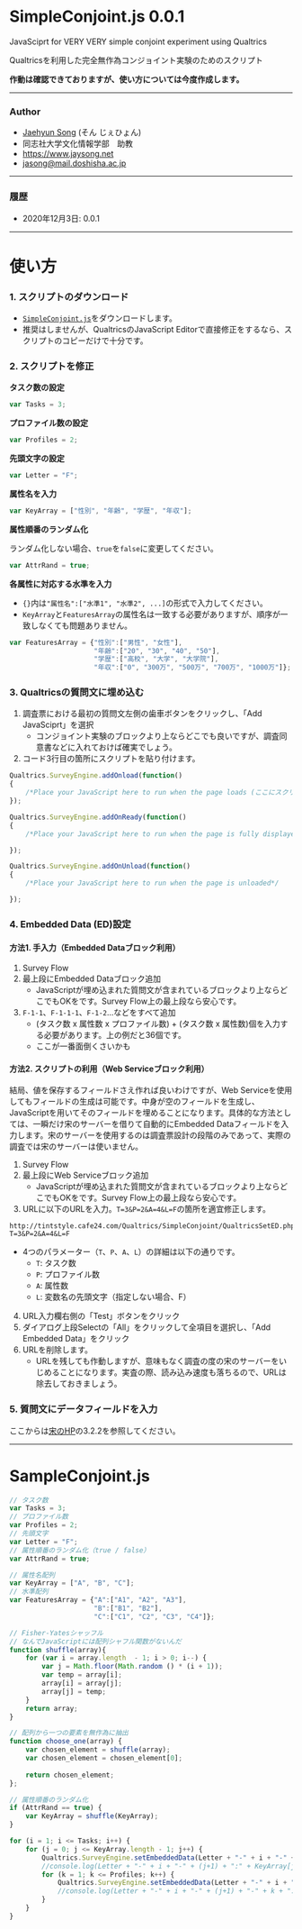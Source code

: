 # SimpleConjoint.js 0.0.1

JavaSciprt for VERY VERY simple conjoint experiment using Qualtrics

Qualtricsを利用した完全無作為コンジョイント実験のためのスクリプト

**作動は確認できておりますが、使い方については今度作成します。**

---

### Author

* [Jaehyun Song](https://www.jaysong.net) (そん じぇひょん)
* 同志社大学文化情報学部　助教
* https://www.jaysong.net
* jasong@mail.doshisha.ac.jp

---

### 履歴
* 2020年12月3日: 0.0.1

---

# 使い方

### 1. スクリプトのダウンロード

* [`SimpleConjoint.js`](https://github.com/JaehyunSong/SimpleConjoint.js/raw/main/SimpleConjoint.js)をダウンロードします。
* 推奨はしませんが、QualtricsのJavaScript Editorで直接修正をするなら、スクリプトのコピーだけで十分です。

### 2. スクリプトを修正

**タスク数の設定**
```javascript
var Tasks = 3;
```

**プロファイル数の設定**
```javascript
var Profiles = 2;
```

**先頭文字の設定**
```javascript
var Letter = "F";
```

**属性名を入力**

```javascript
var KeyArray = ["性別", "年齢", "学歴", "年収"];
```

**属性順番のランダム化**

ランダム化しない場合、`true`を`false`に変更してください。

```javascript
var AttrRand = true;
```

**各属性に対応する水準を入力**

* `{}`内は`"属性名":["水準1", "水準2", ...]`の形式で入力してください。
* `KeyArray`と`FeaturesArray`の属性名は一致する必要がありますが、順序が一致しなくても問題ありません。


```javascript
var FeaturesArray = {"性別":["男性", "女性"], 
                     "年齢":["20", "30", "40", "50"],
                     "学歴":["高校", "大学", "大学院"],
                     "年収":["0", "300万", "500万", "700万", "1000万"]};
```

### 3. Qualtricsの質問文に埋め込む

1. 調査票における最初の質問文左側の歯車ボタンをクリックし、「Add JavaSciprt」を選択
    * コンジョイント実験のブロックより上ならどこでも良いですが、調査同意書などに入れておけば確実でしょう。
2. コード3行目の箇所にスクリプトを貼り付けます。

```javascript
Qualtrics.SurveyEngine.addOnload(function()
{
	/*Place your JavaScript here to run when the page loads (ここにスクリプトを貼り付ける)*/
});

Qualtrics.SurveyEngine.addOnReady(function()
{
	/*Place your JavaScript here to run when the page is fully displayed*/

});

Qualtrics.SurveyEngine.addOnUnload(function()
{
	/*Place your JavaScript here to run when the page is unloaded*/

});
```

### 4. Embedded Data (ED)設定

#### 方法1. 手入力（Embedded Dataブロック利用）

1. Survey Flow
2. 最上段にEmbedded Dataブロック追加
    * JavaScriptが埋め込まれた質問文が含まれているブロックより上ならどこでもOKをです。Survey Flow上の最上段なら安心です。
3. `F-1-1`、`F-1-1-1`、`F-1-2`...などをすべて追加
    * (タスク数 x 属性数 x プロファイル数) + (タスク数 x 属性数)個を入力する必要があります。上の例だと36個です。
    * ここが一番面倒くさいかも

#### 方法2. スクリプトの利用（Web Serviceブロック利用）

結局、値を保存するフィールドさえ作れば良いわけですが、Web Serviceを使用してもフィールドの生成は可能です。中身が空のフィールドを生成し、JavaScriptを用いてそのフィールドを埋めることになります。具体的な方法としては、一瞬だけ宋のサーバーを借りて自動的にEmbedded Dataフィールドを入力します。宋のサーバーを使用するのは調査票設計の段階のみであって、実際の調査では宋のサーバーは使いません。

1. Survey Flow
2. 最上段にWeb Serviceブロック追加
    * JavaScriptが埋め込まれた質問文が含まれているブロックより上ならどこでもOKをです。Survey Flow上の最上段なら安心です。
3. URLに以下のURLを入力。`T=3&P=2&A=4&L=F`の箇所を適宜修正します。

```
http://tintstyle.cafe24.com/Qualtrics/SimpleConjoint/QualtricsSetED.php?T=3&P=2&A=4&L=F
```

* 4つのパラメーター（`T`、`P`、`A`、`L`）の詳細は以下の通りです。
  * `T`: タスク数
  * `P`: プロファイル数
  * `A`: 属性数
  * `L`: 変数名の先頭文字（指定しない場合、F）

4. URL入力欄右側の「Test」ボタンをクリック
5. ダイアログ上段Selectの「All」をクリックして全項目を選択し、「Add Embedded Data」をクリック
6. URLを削除します。
   * URLを残しても作動しますが、意味もなく調査の度の宋のサーバーをいじめることになります。実査の際、読み込み速度も落ちるので、URLは除去しておきましょう。

### 5. 質問文にデータフィールドを入力

ここからは[宋のHP](https://www.jaysong.net/studynote/methodology/qualtrics_conjoint/)の3.2.2を参照してください。

---

# SampleConjoint.js

```javascript
// タスク数
var Tasks = 3;
// プロファイル数
var Profiles = 2;
// 先頭文字
var Letter = "F";
// 属性順番のランダム化（true / false）
var AttrRand = true;

// 属性名配列
var KeyArray = ["A", "B", "C"];
// 水準配列
var FeaturesArray = {"A":["A1", "A2", "A3"], 
                     "B":["B1", "B2"],
                     "C":["C1", "C2", "C3", "C4"]};

// Fisher-Yatesシャッフル
// なんでJavaScriptには配列シャフル関数がないんだ
function shuffle(array){
	for (var i = array.length  - 1; i > 0; i--) {
		var j = Math.floor(Math.random () * (i + 1));
		var temp = array[i];
		array[i] = array[j];
		array[j] = temp;
	}
	return array;
}

// 配列から一つの要素を無作為に抽出
function choose_one(array) {
	var chosen_element = shuffle(array);
	var chosen_element = chosen_element[0];
	
	return chosen_element;
};

// 属性順番のランダム化
if (AttrRand == true) {
	var KeyArray = shuffle(KeyArray);
}

for (i = 1; i <= Tasks; i++) {
	for (j = 0; j <= KeyArray.length - 1; j++) {
		Qualtrics.SurveyEngine.setEmbeddedData(Letter + "-" + i + "-" + (j+1), KeyArray[j]);
		//console.log(Letter + "-" + i + "-" + (j+1) + ":" + KeyArray[j]); // デバッグ用
		for (k = 1; k <= Profiles; k++) {
			Qualtrics.SurveyEngine.setEmbeddedData(Letter + "-" + i + "-" + k + "-" + (j+1), choose_one(FeaturesArray[KeyArray[j]]));
			//console.log(Letter + "-" + i + "-" + (j+1) + "-" + k + ":" + choose_one(FeaturesArray[KeyArray[j]]));  // デバッグ用
		}
	}
}
```